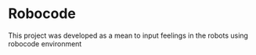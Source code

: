 Robocode
========

This project was developed as a mean to input feelings in the robots using robocode environment